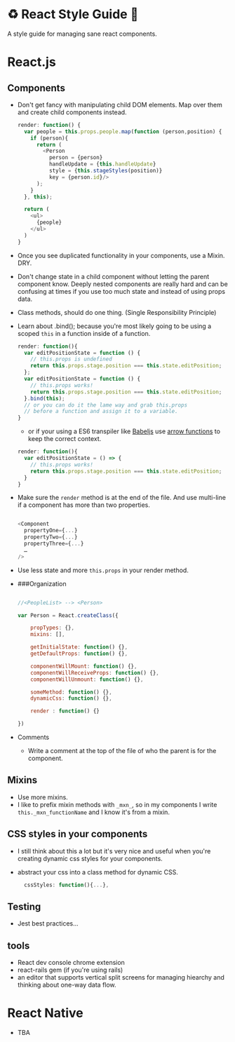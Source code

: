 # :recycle: React Style Guide :scroll:
A style guide for managing sane react components.

# React.js
## Components

  - Don't get fancy with manipulating child DOM elements. Map over them and create child components instead.

    ```javascript
    render: function() {
      var people = this.props.people.map(function (person,position) {
        if (person){
          return (
            <Person
              person = {person}
              handleUpdate = {this.handleUpdate}
              style = {this.stageStyles(position)}
              key = {person.id}/>
          );
        }
      }, this);

      return (
        <ul>
          {people}
        </ul>
      )
    }
    ```

  - Once you see duplicated functionality in your components, use a Mixin. DRY.
  - Don't change state in a child component without letting the parent component know. Deeply nested components are really hard and can be confusing at times if you use too much state and instead of using props data.
  - Class methods, should do one thing. (Single Responsibility Principle)
  - Learn about .bind(); because you're most likely going to be using a scoped ```this``` in a function inside of a function.

    ```javascript
    render: function(){
      var editPositionState = function () {
        // this.props is undefined
        return this.props.stage.position === this.state.editPosition;  
      };
      var editPositionState = function () {
        // this.props works!
        return this.props.stage.position === this.state.editPosition;
      }.bind(this);
      // or you can do it the lame way and grab this.props
      // before a function and assign it to a variable.
    }
    ```
    - or if your using a ES6 transpiler like [Babeljs](https://babeljs.io/) use [arrow functions](https://developer.mozilla.org/en-US/docs/Web/JavaScript/Reference/Functions/Arrow_functions) to keep the correct context.
    ```javascript
    render: function(){
      var editPositionState = () => {
        // this.props works!
        return this.props.stage.position === this.state.editPosition;
      }
    }
    ```

  - Make sure the ```render``` method is at the end of the file. And use multi-line if a component has more than two properties.

      ```javascript

      <Component
        propertyOne={...}
        propertyTwo={...}
        propertyThree={...}
        …
      />
      ```
  - Use less state and more ```this.props``` in your render method.
  - ###Organization

    ```javascript
    
    //<PeopleList> --> <Person>
    
    var Person = React.createClass({

        propTypes: {},
        mixins: [],

        getInitialState: function() {},
        getDefaultProps: function() {},

        componentWillMount: function() {},
        componentWillReceiveProps: function() {},
        componentWillUnmount: function() {},

        someMethod: function() {},
        dynamicCss: function() {},

        render : function() {}

    })
    ```

  - Comments
    - Write a comment at the top of the file of who the parent is for the component.

## Mixins
  - Use more mixins.
  - I like to prefix mixin methods with ```_mxn_```, so in my components I write ```this._mxn_functionName``` and I know it's from a mixin.

## CSS styles in your components
  - I still think about this a lot but it's very nice and useful when you're creating dynamic css styles for your components.
  - abstract your css into a class method for dynamic CSS.

    ```javascript
      cssStyles: function(){...},
    ```

## Testing
  - Jest best practices...

## tools
  - React dev console chrome extension
  - react-rails gem (if you're using rails)
  - an editor that supports vertical split screens for managing hiearchy and thinking about one-way data flow.


# React Native
  - TBA
